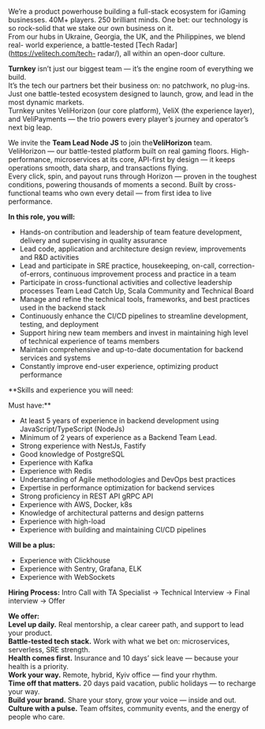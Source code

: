 We’re a product powerhouse building a full-stack ecosystem for iGaming
businesses. 40M+ players. 250 brilliant minds. One bet: our technology is so
rock-solid that we stake our own business on it.  
From our hubs in Ukraine, Georgia, the UK, and the Philippines, we blend real-
world experience, a battle-tested [Tech Radar](https://velitech.com/tech-
radar/), all within an open-door culture.  
  
**Turnkey** isn’t just our biggest team — it’s the engine room of everything
we build.  
It’s the tech our partners bet their business on: no patchwork, no plug-ins.
Just one battle-tested ecosystem designed to launch, grow, and lead in the
most dynamic markets.  
Turnkey unites VeliHorizon (our core platform), VeliX (the experience layer),
and VeliPayments — the trio powers every player’s journey and operator’s next
big leap.  
  
We invite the **Team Lead Node JS** to join the**VeliHorizon** team.  
VeliHorizon — our battle-tested platform built on real gaming floors. High-
performance, microservices at its core, API-first by design — it keeps
operations smooth, data sharp, and transactions flying.  
Every click, spin, and payout runs through Horizon — proven in the toughest
conditions, powering thousands of moments a second. Built by cross-functional
teams who own every detail — from first idea to live performance.  
  
**In this role, you will:**

  * Hands-on contribution and leadership of team feature development, delivery and supervising in quality assurance
  * Lead code, application and architecture design review, improvements and R&D activities
  * Lead and participate in SRE practice, housekeeping, on-call, correction-of-errors, continuous improvement process and practice in a team
  * Participate in cross-functional activities and collective leadership processes Team Lead Catch Up, Scala Community and Technical Board
  * Manage and refine the technical tools, frameworks, and best practices used in the backend stack
  * Continuously enhance the CI/CD pipelines to streamline development, testing, and deployment
  * Support hiring new team members and invest in maintaining high level of technical experience of teams members
  * Maintain comprehensive and up-to-date documentation for backend services and systems
  * Constantly improve end-user experience, optimizing product performance

**Skills and experience you will need:  
  
Must have:**

  * At least 5 years of experience in backend development using JavaScript/TypeScript (NodeJs)
  * Minimum of 2 years of experience as a Backend Team Lead.
  * Strong experience with NestJs, Fastify
  * Good knowledge of PostgreSQL
  * Experience with Kafka
  * Experience with Redis
  * Understanding of Agile methodologies and DevOps best practices
  * Expertise in performance optimization for backend services
  * Strong proficiency in REST API gRPC API
  * Experience with AWS, Docker, k8s
  * Knowledge of architectural patterns and design patterns
  * Experience with high-load
  * Experience with building and maintaining CI/CD pipelines

**Will be a plus:**

  * Experience with Clickhouse
  * Experience with Sentry, Grafana, ELK
  * Experience with WebSockets

**Hiring Process:** Intro Call with TA Specialist → Technical Interview →
Final interview → Offer  
  
**We offer:  
Level up daily.** Real mentorship, a clear career path, and support to lead
your product.  
**Battle-tested tech stack.** Work with what we bet on: microservices,
serverless, SRE strength.  
**Health comes first.** Insurance and 10 days’ sick leave — because your
health is a priority.  
**Work your way.** Remote, hybrid, Kyiv office — find your rhythm.  
**Time off that matters.** 20 days paid vacation, public holidays — to
recharge your way.  
**Build your brand.** Share your story, grow your voice — inside and out.  
**Culture with a pulse.** Team offsites, community events, and the energy of
people who care.